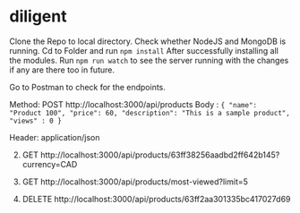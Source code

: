 # diligent

Clone the Repo to local directory.
Check whether NodeJS and MongoDB is running.
Cd to Folder and run  `npm install`
After successfully installing all the modules.
Run `npm run watch` to see the server running with the changes if any are there too in future.

Go to Postman to check for the endpoints.

Method: POST http://localhost:3000/api/products
Body  : `{
    "name": "Product 100",
    "price": 60,
    "description": "This is a sample product",
    "views" : 0
}`

Header: application/json

2. GET http://localhost:3000/api/products/63ff38256aadbd2ff642b145?currency=CAD

3. GET http://localhost:3000/api/products/most-viewed?limit=5

4. DELETE http://localhost:3000/api/products/63ff2aa301335bc417027d69
